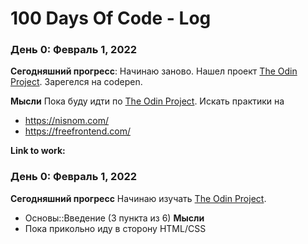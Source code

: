 # 100 Days Of Code - Log

### День 0: Февраль 1, 2022

**Сегодняшний прогресс**: Начинаю заново. Нашел проект  [The Odin Project](https://www.theodinproject.com/). Зарегелся на codepen.

**Мысли**
Пока буду идти по [The Odin Project](https://www.theodinproject.com/). Искать практики на
- https://nisnom.com/
- https://freefrontend.com/

**Link to work:**

### День 0: Февраль 1, 2022

**Сегодняшний прогресс**
Начинаю изучать  [The Odin Project](https://www.theodinproject.com/). 
- Основы::Введение (3 пункта из 6)
**Мысли**
- Пока прикольно иду в сторону HTML/CSS